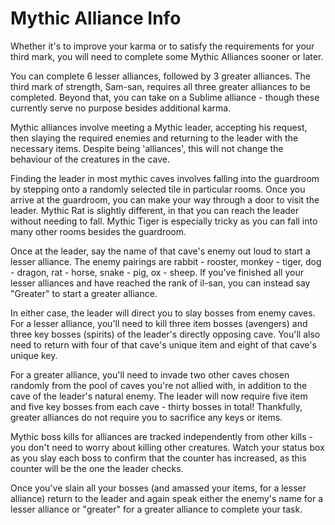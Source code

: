 # Mythic Alliance Info

Whether it's to improve your karma or to satisfy the requirements for your third mark, you will need to complete some Mythic Alliances sooner or later.

You can complete 6 lesser alliances, followed by 3 greater alliances. The third mark of strength, Sam-san, requires all three greater alliances to be completed. Beyond that, you can take on a Sublime alliance - though these currently serve no purpose besides additional karma.

Mythic alliances involve meeting a Mythic leader, accepting his request, then slaying the required enemies and returning to the leader with the necessary items. Despite being 'alliances', this will not change the behaviour of the creatures in the cave.

Finding the leader in most mythic caves involves falling into the guardroom by stepping onto a randomly selected tile in particular rooms. Once you arrive at the guardroom, you can make your way through a door to visit the leader. Mythic Rat is slightly different, in that you can reach the leader without needing to fall. Mythic Tiger is especially tricky as you can fall into many other rooms besides the guardroom.

Once at the leader, say the name of that cave's enemy out loud to start a lesser alliance. The enemy pairings are rabbit - rooster, monkey - tiger, dog - dragon, rat - horse, snake - pig, ox - sheep. If you've finished all your lesser alliances and have reached the rank of il-san, you can instead say "Greater" to start a greater alliance.

In either case, the leader will direct you to slay bosses from enemy caves. For a lesser alliance, you'll need to kill three item bosses (avengers) and three key bosses (spirits) of the leader's directly opposing cave. You'll also need to return with four of that cave's unique item and eight of that cave's unique key.

For a greater alliance, you'll need to invade two other caves chosen randomly from the pool of caves you're not allied with, in addition to the cave of the leader's natural enemy. The leader will now require five item and five key bosses from each cave - thirty bosses in total! Thankfully, greater alliances do not require you to sacrifice any keys or items.

Mythic boss kills for alliances are tracked independently from other kills - you don't need to worry about killing other creatures. Watch your status box as you slay each boss to confirm that the counter has increased, as this counter will be the one the leader checks.

Once you've slain all your bosses (and amassed your items, for a lesser alliance) return to the leader and again speak either the enemy's name for a lesser alliance or "greater" for a greater alliance to complete your task.